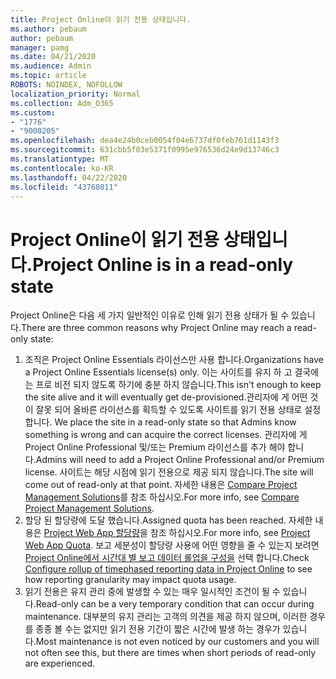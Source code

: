 ```yaml
---
title: Project Online이 읽기 전용 상태입니다.
ms.author: pebaum
author: pebaum
manager: pamg
ms.date: 04/21/2020
ms.audience: Admin
ms.topic: article
ROBOTS: NOINDEX, NOFOLLOW
localization_priority: Normal
ms.collection: Adm_O365
ms.custom:
- "1776"
- "9000205"
ms.openlocfilehash: dea4e24b0ceb0054f04e6737df0feb761d1143f3
ms.sourcegitcommit: 631cbb5f03e5371f0995e976536d24e9d13746c3
ms.translationtype: MT
ms.contentlocale: ko-KR
ms.lasthandoff: 04/22/2020
ms.locfileid: "43768011"
---
```

# <a name="project-online-is-in-a-read-only-state"></a><span data-ttu-id="7a916-102">Project Online이 읽기 전용 상태입니다.</span><span class="sxs-lookup"><span data-stu-id="7a916-102">Project Online is in a read-only state</span></span>

<span data-ttu-id="7a916-103">Project Online은 다음 세 가지 일반적인 이유로 인해 읽기 전용 상태가 될 수 있습니다.</span><span class="sxs-lookup"><span data-stu-id="7a916-103">There are three common reasons why Project Online may reach a read-only state:</span></span>

1. <span data-ttu-id="7a916-104">조직은 Project Online Essentials 라이선스만 사용 합니다.</span><span class="sxs-lookup"><span data-stu-id="7a916-104">Organizations have a Project Online Essentials license(s) only.</span></span> <span data-ttu-id="7a916-105">이는 사이트를 유지 하 고 결국에는 프로 비전 되지 않도록 하기에 충분 하지 않습니다.</span><span class="sxs-lookup"><span data-stu-id="7a916-105">This isn't enough to keep the site alive and it will eventually get de-provisioned.</span></span><span data-ttu-id="7a916-106">관리자에 게 어떤 것이 잘못 되어 올바른 라이선스를 획득할 수 있도록 사이트를 읽기 전용 상태로 설정 합니다.</span><span class="sxs-lookup"><span data-stu-id="7a916-106"> We place the site in a read-only state so that Admins know something is wrong and can acquire the correct licenses.</span></span> <span data-ttu-id="7a916-107">관리자에 게 Project Online Professional 및/또는 Premium 라이선스를 추가 해야 합니다.</span><span class="sxs-lookup"><span data-stu-id="7a916-107">Admins will need to add a Project Online Professional and/or Premium license.</span></span> <span data-ttu-id="7a916-108">사이트는 해당 시점에 읽기 전용으로 제공 되지 않습니다.</span><span class="sxs-lookup"><span data-stu-id="7a916-108">The site will come out of read-only at that point.</span></span> <span data-ttu-id="7a916-109">자세한 내용은 [Compare Project Management Solutions](https://products.office.com/project/compare-microsoft-project-management-software?tab=1)를 참조 하십시오.</span><span class="sxs-lookup"><span data-stu-id="7a916-109">For more info, see [Compare Project Management Solutions](https://products.office.com/project/compare-microsoft-project-management-software?tab=1).</span></span>
2. <span data-ttu-id="7a916-110">할당 된 할당량에 도달 했습니다.</span><span class="sxs-lookup"><span data-stu-id="7a916-110">Assigned quota has been reached.</span></span> <span data-ttu-id="7a916-111">자세한 내용은 [Project Web App 할당량](https://docs.microsoft.com/projectonline/tune-project-online-performance#project-web-app-quota)을 참조 하십시오.</span><span class="sxs-lookup"><span data-stu-id="7a916-111">For more info, see [Project Web App Quota](https://docs.microsoft.com/projectonline/tune-project-online-performance#project-web-app-quota).</span></span> <span data-ttu-id="7a916-112">보고 세분성이 할당량 사용에 어떤 영향을 줄 수 있는지 보려면 [Project Online에서 시간대 별 보고 데이터 롤업을 구성을](https://docs.microsoft.com/ProjectOnline/configure-rollup-of-timephased-reporting-data-in-project-online) 선택 합니다.</span><span class="sxs-lookup"><span data-stu-id="7a916-112">Check [Configure rollup of timephased reporting data in Project Online](https://docs.microsoft.com/ProjectOnline/configure-rollup-of-timephased-reporting-data-in-project-online) to see how reporting granularity may impact quota usage.</span></span>
3. <span data-ttu-id="7a916-113">읽기 전용은 유지 관리 중에 발생할 수 있는 매우 일시적인 조건이 될 수 있습니다.</span><span class="sxs-lookup"><span data-stu-id="7a916-113">Read-only can be a very temporary condition that can occur during maintenance.</span></span> <span data-ttu-id="7a916-114">대부분의 유지 관리는 고객의 의견을 제공 하지 않으며, 이러한 경우를 종종 볼 수는 없지만 읽기 전용 기간이 짧은 시간에 발생 하는 경우가 있습니다.</span><span class="sxs-lookup"><span data-stu-id="7a916-114">Most maintenance is not even noticed by our customers and you will not often see this, but there are times when short periods of read-only are experienced.</span></span>
